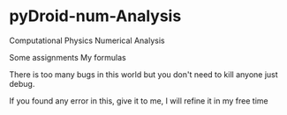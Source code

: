 # pyDroid-num-Analysis
Computational Physics Numerical Analysis

Some assignments
My formulas

There is too many bugs in this world but you don't need to kill anyone just debug.

If you found any error in this, give it to me, I will refine it in my free time
